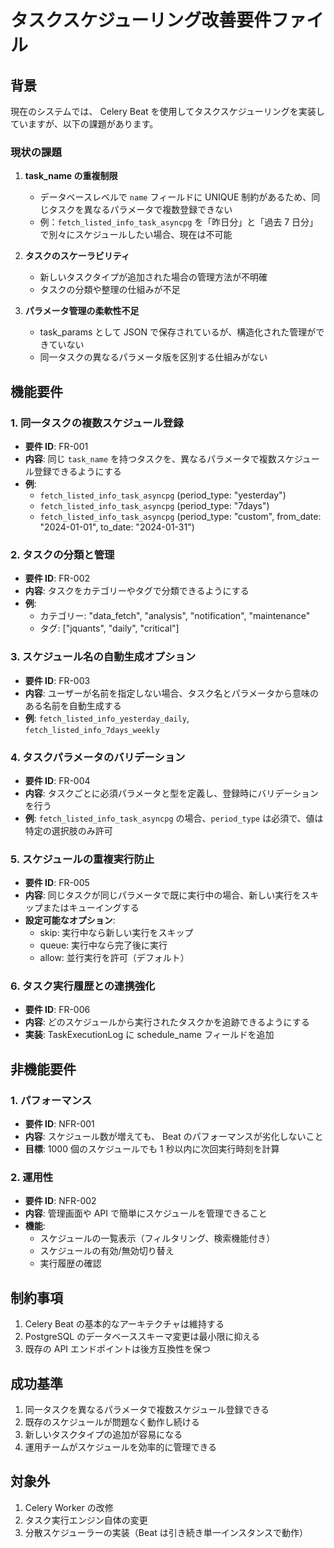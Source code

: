 # タスクスケジューリング改善要件ファイル

## 背景

現在のシステムでは、 Celery Beat を使用してタスクスケジューリングを実装していますが、以下の課題があります。

### 現状の課題

1. **task_name の重複制限**
   - データベースレベルで `name` フィールドに UNIQUE 制約があるため、同じタスクを異なるパラメータで複数登録できない
   - 例：`fetch_listed_info_task_asyncpg` を「昨日分」と「過去 7 日分」で別々にスケジュールしたい場合、現在は不可能

2. **タスクのスケーラビリティ**
   - 新しいタスクタイプが追加された場合の管理方法が不明確
   - タスクの分類や整理の仕組みが不足

3. **パラメータ管理の柔軟性不足**
   - task_params として JSON で保存されているが、構造化された管理ができていない
   - 同一タスクの異なるパラメータ版を区別する仕組みがない

## 機能要件

### 1. 同一タスクの複数スケジュール登録

- **要件 ID**: FR-001
- **内容**: 同じ `task_name` を持つタスクを、異なるパラメータで複数スケジュール登録できるようにする
- **例**:
  - `fetch_listed_info_task_asyncpg` (period_type: "yesterday")
  - `fetch_listed_info_task_asyncpg` (period_type: "7days")
  - `fetch_listed_info_task_asyncpg` (period_type: "custom", from_date: "2024-01-01", to_date: "2024-01-31")

### 2. タスクの分類と管理

- **要件 ID**: FR-002
- **内容**: タスクをカテゴリーやタグで分類できるようにする
- **例**:
  - カテゴリー: "data_fetch", "analysis", "notification", "maintenance"
  - タグ: ["jquants", "daily", "critical"]

### 3. スケジュール名の自動生成オプション

- **要件 ID**: FR-003
- **内容**: ユーザーが名前を指定しない場合、タスク名とパラメータから意味のある名前を自動生成する
- **例**: `fetch_listed_info_yesterday_daily`, `fetch_listed_info_7days_weekly`

### 4. タスクパラメータのバリデーション

- **要件 ID**: FR-004
- **内容**: タスクごとに必須パラメータと型を定義し、登録時にバリデーションを行う
- **例**: `fetch_listed_info_task_asyncpg` の場合、`period_type` は必須で、値は特定の選択肢のみ許可

### 5. スケジュールの重複実行防止

- **要件 ID**: FR-005
- **内容**: 同じタスクが同じパラメータで既に実行中の場合、新しい実行をスキップまたはキューイングする
- **設定可能なオプション**:
  - skip: 実行中なら新しい実行をスキップ
  - queue: 実行中なら完了後に実行
  - allow: 並行実行を許可（デフォルト）

### 6. タスク実行履歴との連携強化

- **要件 ID**: FR-006
- **内容**: どのスケジュールから実行されたタスクかを追跡できるようにする
- **実装**: TaskExecutionLog に schedule_name フィールドを追加

## 非機能要件

### 1. パフォーマンス

- **要件 ID**: NFR-001
- **内容**: スケジュール数が増えても、 Beat のパフォーマンスが劣化しないこと
- **目標**: 1000 個のスケジュールでも 1 秒以内に次回実行時刻を計算

### 2. 運用性

- **要件 ID**: NFR-002
- **内容**: 管理画面や API で簡単にスケジュールを管理できること
- **機能**:
  - スケジュールの一覧表示（フィルタリング、検索機能付き）
  - スケジュールの有効/無効切り替え
  - 実行履歴の確認

## 制約事項

1. Celery Beat の基本的なアーキテクチャは維持する
2. PostgreSQL のデータベーススキーマ変更は最小限に抑える
3. 既存の API エンドポイントは後方互換性を保つ

## 成功基準

1. 同一タスクを異なるパラメータで複数スケジュール登録できる
2. 既存のスケジュールが問題なく動作し続ける
3. 新しいタスクタイプの追加が容易になる
4. 運用チームがスケジュールを効率的に管理できる

## 対象外

1. Celery Worker の改修
2. タスク実行エンジン自体の変更
3. 分散スケジューラーの実装（Beat は引き続き単一インスタンスで動作）